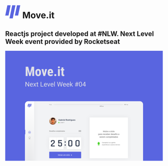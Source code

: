 <h1>
  <img alt="Move.it Logo" title="#MoveitLogo" src="./images/Logo.png" />
  Move.it
</h1>
 
<h2>
 Reactjs project developed at #NLW. Next Level Week event provided by Rocketseat
</h2>

<img alt="Move.it Cover" title="#MoveitCover" src="./images/Capa.png" />
